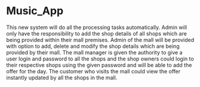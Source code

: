 # Music_App
This new system will do all the processing tasks automatically. Admin will only have the responsibility to add the shop details of all shops which are being provided within their mall premises. Admin of the mall will be provided with option to add, delete and modify the shop details which are being provided by their mall. The mall manager is given the authority to give a user login and password to all the shops and the shop owners could login to their respective shops using the given password and will be able to add the offer for the day. The customer who visits the mall could view the offer instantly updated by all the shops in the mall.
